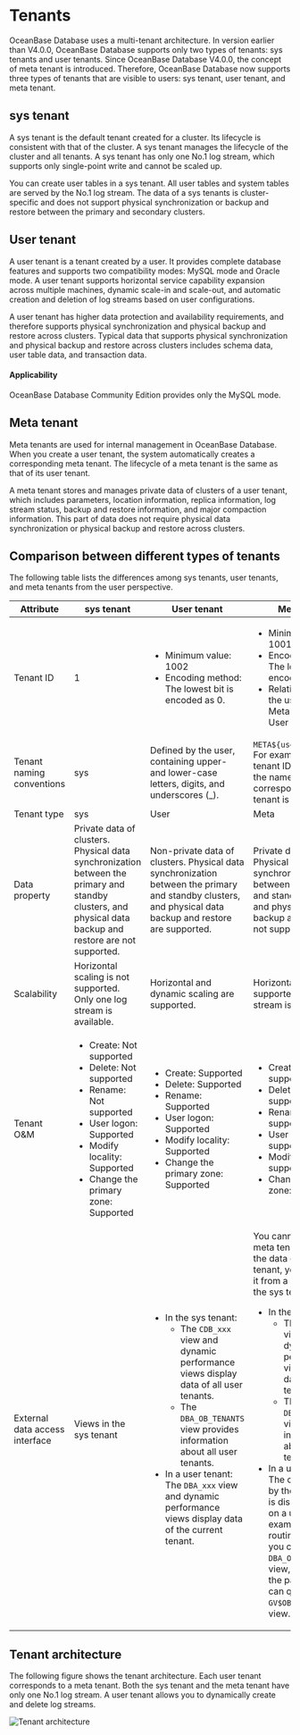 # Tenants

OceanBase Database uses a multi-tenant architecture. In version earlier than V4.0.0, OceanBase Database supports only two types of tenants: sys tenants and user tenants. Since OceanBase Database V4.0.0, the concept of meta tenant is introduced. Therefore, OceanBase Database now supports three types of tenants that are visible to users: sys tenant, user tenant, and meta tenant.

## sys tenant

A sys tenant is the default tenant created for a cluster. Its lifecycle is consistent with that of the cluster. A sys tenant manages the lifecycle of the cluster and all tenants. A sys tenant has only one No.1 log stream, which supports only single-point write and cannot be scaled up.

You can create user tables in a sys tenant. All user tables and system tables are served by the No.1 log stream. The data of a sys tenants is cluster-specific and does not support physical synchronization or backup and restore between the primary and secondary clusters.

## User tenant

A user tenant is a tenant created by a user. It provides complete database features and supports two compatibility modes: MySQL mode and Oracle mode. A user tenant supports horizontal service capability expansion across multiple machines, dynamic scale-in and scale-out, and automatic creation and deletion of log streams based on user configurations.

A user tenant has higher data protection and availability requirements, and therefore supports physical synchronization and physical backup and restore across clusters. Typical data that supports physical synchronization and physical backup and restore across clusters includes schema data, user table data, and transaction data.

<main id="notice" >
    <h4>Applicability</h4>
    <p>OceanBase Database Community Edition provides only the MySQL mode. </p>
  </main>

## Meta tenant

Meta tenants are used for internal management in OceanBase Database. When you create a user tenant, the system automatically creates a corresponding meta tenant. The lifecycle of a meta tenant is the same as that of its user tenant.

A meta tenant stores and manages private data of clusters of a user tenant, which includes parameters, location information, replica information, log stream status, backup and restore information, and major compaction information. This part of data does not require physical data synchronization or physical backup and restore across clusters.

## Comparison between different types of tenants

The following table lists the differences among sys tenants, user tenants, and meta tenants from the user perspective.

| Attribute | sys tenant | User tenant | Meta tenant |
|--------------|------------|------------------------------------------------------------------|------------------------------------------------------------------|
| Tenant ID | 1 | <ul><li>Minimum value: 1002 </li><li>Encoding method: The lowest bit is encoded as 0. </li></ul> | <ul><li>Minimum value: 1001 </li><li>Encoding method: The lowest bit is encoded as 1. </li><li>Relationship with the user tenant ID: Meta tenant ID + 1 = User tenant ID </li></ul> |
| Tenant naming conventions | sys | Defined by the user, containing upper- and lower-case letters, digits, and underscores (_). | `META${user_tenant_id}`</br>For example, if the user tenant ID is `1002`, and the name of the corresponding meta tenant is `META$1002`. |
| Tenant type | sys | User | Meta |
| Data property | Private data of clusters. Physical data synchronization between the primary and standby clusters, and physical data backup and restore are not supported. | Non-private data of clusters. Physical data synchronization between the primary and standby clusters, and physical data backup and restore are supported. | Private data of clusters. Physical data synchronization between the primary and standby clusters, and physical data backup and restore are not supported. |
| Scalability | Horizontal scaling is not supported. Only one log stream is available. | Horizontal and dynamic scaling are supported. | Horizontal scaling is not supported. Only one log stream is available. |
| Tenant O&M | <ul><li>Create: Not supported</li><li>Delete: Not supported</li><li>Rename: Not supported</li><li>User logon: Supported</li><li>Modify locality: Supported</li><li>Change the primary zone: Supported</li></ul> | <ul><li>Create: Supported</li><li>Delete: Supported</li><li>Rename: Supported</li><li>User logon: Supported</li><li>Modify locality: Supported</li><li>Change the primary zone: Supported</li></ul> | <ul><li>Create: Not supported</li><li>Delete: Not supported</li><li>Rename: Not supported</li><li>User logon: Not supported</li><li>Modify locality: Not supported</li><li>Change the primary zone: Not supported</li></ul> |
| External data access interface | Views in the sys tenant | <ul><li>In the sys tenant:<ul><li>  The `CDB_xxx` view and dynamic performance views display data of all user tenants. </li><li> The `DBA_OB_TENANTS` view provides information about all user tenants.</li></ul></li><li>In a user tenant:</br> The `DBA_xxx` view and dynamic performance views display data of the current tenant.</li></ul> | You cannot log on to a meta tenant. To view the data on a meta tenant, you can access it from a user tenant or the sys tenant. <ul><li>In the sys tenant:<ul><li> The `CDB_xxx` view and dynamic performance views display data of the meta tenant.</li><li> The `DBA_OB_TENANTS` view provides information about the meta tenant.</li></ul></li><li>In a user tenant:</br>The data managed by the meta tenant is displayed in views on a user tenant. For example, to view the routing information, you can query the `DBA_OB_LS_LOCATIONS` view, and to view the parameters, you can query the `GV$OB_PARAMETERS` view.</li></ul> |

## Tenant architecture

The following figure shows the tenant architecture. Each user tenant corresponds to a meta tenant. Both the sys tenant and the meta tenant have only one No.1 log stream. A user tenant allows you to dynamically create and delete log streams.

![Tenant architecture](https://obbusiness-private.oss-cn-shanghai.aliyuncs.com/doc/img/observer-enterprise/V4.2.1/700.reference/100.oceanbase-database-concepts/300.multi-tenant-architecture/300.tenants-overview/tenant-architecture.png)

